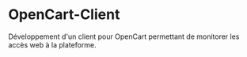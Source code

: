 # OpenCart-Client
Développement d'un client pour OpenCart permettant de monitorer les accès web à la plateforme.
